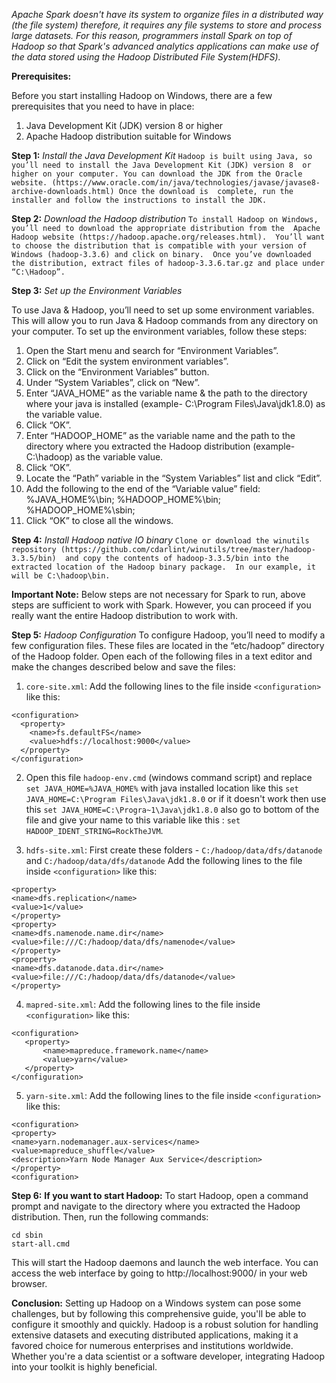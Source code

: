 *Apache Spark doesn't have its system to organize files in a distributed way (the file system) therefore, it requires 
any file systems to store and process large datasets. For this reason, programmers install Spark 
on top of Hadoop so that Spark's advanced analytics applications can make use of the data stored using the Hadoop Distributed 
File System(HDFS).*

****Prerequisites:****

Before you start installing Hadoop on Windows, there are a few prerequisites that you need to have in place:

1. Java Development Kit (JDK) version 8 or higher
2. Apache Hadoop distribution suitable for Windows

**Step 1:**  *Install the Java Development Kit* 
`Hadoop is built using Java, so you’ll need to install the Java Development Kit (JDK) version 8 
or higher on your computer. You can download the JDK from the Oracle website.
(https://www.oracle.com/in/java/technologies/javase/javase8-archive-downloads.html) Once the download is 
complete, run the installer and follow the instructions to install the JDK.`

**Step 2:** *Download the Hadoop distribution*
`To install Hadoop on Windows, you’ll need to download the appropriate distribution from the 
Apache Hadoop website (https://hadoop.apache.org/releases.html). 
You’ll want to choose the distribution that is compatible with your version of Windows (hadoop-3.3.6) and click on binary. 
Once you’ve downloaded the distribution, extract files of hadoop-3.3.6.tar.gz and place under “C:\Hadoop”.`

**Step 3:** *Set up the Environment Variables*

To use Java & Hadoop, you’ll need to set up some environment variables.
This will allow you to run Java & Hadoop commands from any directory on your computer. 
To set up the environment variables, follow these steps:

1. Open the Start menu and search for “Environment Variables”.
2. Click on “Edit the system environment variables”.
3. Click on the “Environment Variables” button.
4. Under “System Variables”, click on “New”.
5. Enter “JAVA_HOME” as the variable name & the path to the directory where your java is installed (example- C:\Program Files\Java\jdk1.8.0) as the variable value.
6. Click “OK”.
7. Enter “HADOOP_HOME” as the variable name and the path to the directory where you extracted the Hadoop distribution (example- C:\hadoop) as the variable value.
8. Click “OK”.
9. Locate the “Path” variable in the “System Variables” list and click “Edit”.
10. Add the following to the end of the “Variable value” field: %JAVA_HOME%\bin; %HADOOP_HOME%\bin; %HADOOP_HOME%\sbin;
11. Click “OK” to close all the windows.

**Step 4:** *Install Hadoop native IO binary*
`Clone or download the winutils repository (https://github.com/cdarlint/winutils/tree/master/hadoop-3.3.5/bin) 
and copy the contents of hadoop-3.3.5/bin into the extracted location of the Hadoop binary package. 
In our example, it will be C:\hadoop\bin.`


**Important Note:** Below steps are not necessary for Spark to run, above steps are sufficient to work with Spark. 
However, you can proceed if you really want the entire Hadoop distribution to work with.


**Step 5:** *Hadoop Configuration*
To configure Hadoop, you’ll need to modify a few configuration files. 
These files are located in the “etc/hadoop” directory of the Hadoop folder. 
Open each of the following files in a text editor and make the changes described below and save the files:

1. `core-site.xml`: Add the following lines to the file inside `<configuration>` like this:
```
<configuration>
  <property>
    <name>fs.defaultFS</name>
    <value>hdfs://localhost:9000</value>
  </property>
</configuration>
```

2. Open this file `hadoop-env.cmd` (windows command script) and replace `set JAVA_HOME=%JAVA_HOME%`
with java installed location like this `set JAVA_HOME=C:\Program Files\Java\jdk1.8.0` 
or if it doesn't work then use this `set JAVA_HOME=C:\Progra~1\Java\jdk1.8.0` also go to bottom of the file
and give your name to this variable like this : `set HADOOP_IDENT_STRING=RockTheJVM`.


3. `hdfs-site.xml`: First create these folders - `C:/hadoop/data/dfs/datanode` and `C:/hadoop/data/dfs/datanode`
Add the following lines to the file inside `<configuration>` like this:
```
<property>
<name>dfs.replication</name>
<value>1</value>
</property>
<property>
<name>dfs.namenode.name.dir</name>
<value>file:///C:/hadoop/data/dfs/namenode</value>
</property>
<property>
<name>dfs.datanode.data.dir</name>
<value>file:///C:/hadoop/data/dfs/datanode</value>
</property>
```

4. `mapred-site.xml`: Add the following lines to the file inside `<configuration>` like this:
```
<configuration>
   <property>
       <name>mapreduce.framework.name</name>
       <value>yarn</value>
   </property>
</configuration>
```

5. `yarn-site.xml`: Add the following lines to the file inside `<configuration>` like this:
```
<configuration>
<property>
<name>yarn.nodemanager.aux-services</name>
<value>mapreduce_shuffle</value>
<description>Yarn Node Manager Aux Service</description>
</property>
<configuration>
```

**Step 6:** **If you want to start Hadoop:**
To start Hadoop, open a command prompt and navigate to the directory where you extracted the Hadoop distribution. 
Then, run the following commands:
```
cd sbin
start-all.cmd
```
This will start the Hadoop daemons and launch the web interface. You can access the web interface by going to http://localhost:9000/ in your web browser.

****Conclusion:****
Setting up Hadoop on a Windows system can pose some challenges, but by following this comprehensive guide, 
you'll be able to configure it smoothly and quickly. Hadoop is a robust solution for handling extensive datasets and executing distributed applications, 
making it a favored choice for numerous enterprises and institutions worldwide. 
Whether you're a data scientist or a software developer, integrating Hadoop into your toolkit is highly beneficial.
















